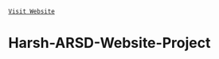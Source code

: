 [`Visit
Website`](https://harshna044.github.io/Harsh-ARSD-Website-Project/index.html)
# Harsh-ARSD-Website-Project
